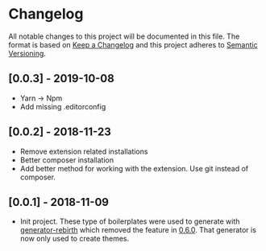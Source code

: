 # Changelog

All notable changes to this project will be documented in this file. The format is based on [Keep a Changelog](http://keepachangelog.com/en/1.0.0/) and this project adheres to [Semantic Versioning](http://semver.org/spec/v2.0.0.html).

## [0.0.3] - 2019-10-08

- Yarn -> Npm
- Add missing .editorconfig

## [0.0.2] - 2018-11-23

* Remove extension related installations
* Better composer installation
* Add better method for working with the extension. Use git instead of composer.

## [0.0.1] - 2018-11-09

* Init project. These type of boilerplates were used to generate with [generator-rebirth](https://github.com/joonasy/generator-rebirth) which removed the feature in [0.6.0](https://github.com/joonasy/generator-rebirth/blob/master/CHANGELOG.md). That generator is now only used to create themes.
